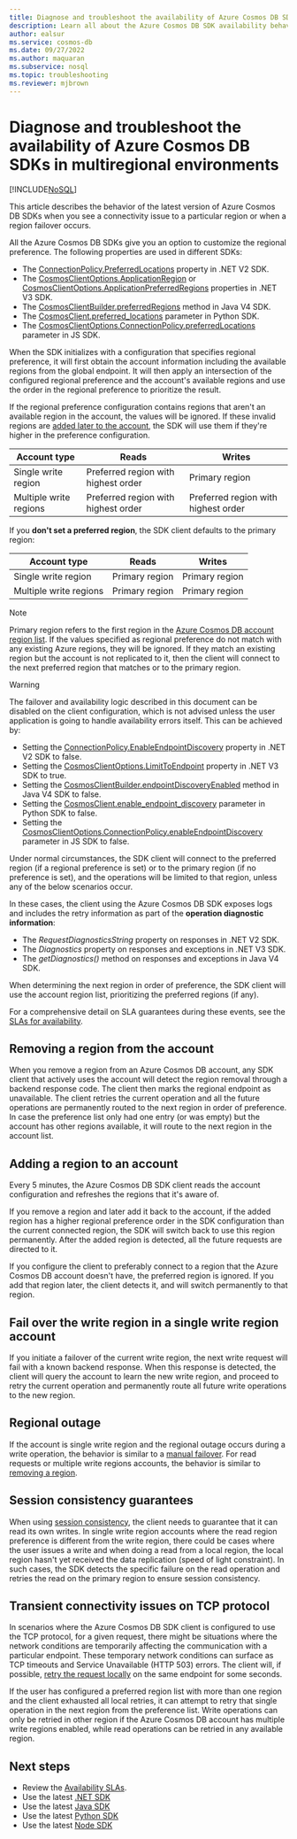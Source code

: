 ```yaml
---
title: Diagnose and troubleshoot the availability of Azure Cosmos DB SDKs in multiregional environments
description: Learn all about the Azure Cosmos DB SDK availability behavior when operating in multi regional environments.
author: ealsur
ms.service: cosmos-db
ms.date: 09/27/2022
ms.author: maquaran
ms.subservice: nosql
ms.topic: troubleshooting
ms.reviewer: mjbrown
---
```

# Diagnose and troubleshoot the availability of Azure Cosmos DB SDKs in multiregional environments
[!INCLUDE[NoSQL](../includes/appliesto-nosql.md)]

This article describes the behavior of the latest version of Azure Cosmos DB SDKs when you see a connectivity issue to a particular region or when a region failover occurs.

All the Azure Cosmos DB SDKs give you an option to customize the regional preference. The following properties are used in different SDKs:

* The [ConnectionPolicy.PreferredLocations](/dotnet/api/microsoft.azure.documents.client.connectionpolicy.preferredlocations) property in .NET V2 SDK.
* The [CosmosClientOptions.ApplicationRegion](/dotnet/api/microsoft.azure.cosmos.cosmosclientoptions.applicationregion) or [CosmosClientOptions.ApplicationPreferredRegions](/dotnet/api/microsoft.azure.cosmos.cosmosclientoptions.applicationpreferredregions) properties in .NET V3 SDK.
* The [CosmosClientBuilder.preferredRegions](/java/api/com.azure.cosmos.cosmosclientbuilder.preferredregions) method in Java V4 SDK.
* The [CosmosClient.preferred_locations](/python/api/azure-cosmos/azure.cosmos.cosmos_client.cosmosclient) parameter in Python SDK.
* The [CosmosClientOptions.ConnectionPolicy.preferredLocations](/javascript/api/@azure/cosmos/connectionpolicy#preferredlocations) parameter in JS SDK.

When the SDK initializes with a configuration that specifies regional preference, it will first obtain the account information including the available regions from the global endpoint. It will then apply an intersection of the configured regional preference and the account's available regions and use the order in the regional preference to prioritize the result.

If the regional preference configuration contains regions that aren't an available region in the account, the values will be ignored. If these invalid regions are [added later to the account](#adding-a-region-to-an-account), the SDK will use them if they're higher in the preference configuration.

|Account type |Reads |Writes |
|------------------------|--|--|
| Single write region | Preferred region with highest order | Primary region  |
| Multiple write regions | Preferred region with highest order | Preferred region with highest order  |

If you **don't set a preferred region**, the SDK client defaults to the primary region:

|Account type |Reads |Writes |
|------------------------|--|--|
| Single write region | Primary region | Primary region |
| Multiple write regions | Primary region  | Primary region  |

> [!NOTE]
> Primary region refers to the first region in the [Azure Cosmos DB account region list](../distribute-data-globally.md).
> If the values specified as regional preference do not match with any existing Azure regions, they will be ignored. If they match an existing region but the account is not replicated to it, then the client will connect to the next preferred region that matches or to the primary region.

> [!WARNING]
> The failover and availability logic described in this document can be disabled on the client configuration, which is not advised unless the user application is going to handle availability errors itself. This can be achieved by:
>
> * Setting the [ConnectionPolicy.EnableEndpointDiscovery](/dotnet/api/microsoft.azure.documents.client.connectionpolicy.enableendpointdiscovery) property in .NET V2 SDK to false.
> * Setting the [CosmosClientOptions.LimitToEndpoint](/dotnet/api/microsoft.azure.cosmos.cosmosclientoptions.limittoendpoint) property in .NET V3 SDK to true.
> * Setting the [CosmosClientBuilder.endpointDiscoveryEnabled](/java/api/com.azure.cosmos.cosmosclientbuilder.endpointdiscoveryenabled) method in Java V4 SDK to false.
> * Setting the [CosmosClient.enable_endpoint_discovery](/python/api/azure-cosmos/azure.cosmos.cosmos_client.cosmosclient) parameter in Python SDK to false.
> * Setting the [CosmosClientOptions.ConnectionPolicy.enableEndpointDiscovery](/javascript/api/@azure/cosmos/connectionpolicy#enableEndpointDiscovery) parameter in JS SDK to false.

Under normal circumstances, the SDK client will connect to the preferred region (if a regional preference is set) or to the primary region (if no preference is set), and the operations will be limited to that region, unless any of the below scenarios occur.

In these cases, the client using the Azure Cosmos DB SDK exposes logs and includes the retry information as part of the **operation diagnostic information**:

* The *RequestDiagnosticsString* property on responses in .NET V2 SDK.
* The *Diagnostics* property on responses and exceptions in .NET V3 SDK.
* The *getDiagnostics()* method on responses and exceptions in Java V4 SDK.

When determining the next region in order of preference, the SDK client will use the account region list, prioritizing the preferred regions (if any).

For a comprehensive detail on SLA guarantees during these events, see the [SLAs for availability](../high-availability.md#slas).

## <a id="remove-region"></a>Removing a region from the account

When you remove a region from an Azure Cosmos DB account, any SDK client that actively uses the account will detect the region removal through a backend response code. The client then marks the regional endpoint as unavailable. The client retries the current operation and all the future operations are permanently routed to the next region in order of preference. In case the preference list only had one entry (or was empty) but the account has other regions available, it will route to the next region in the account list.

## Adding a region to an account

Every 5 minutes, the Azure Cosmos DB SDK client reads the account configuration and refreshes the regions that it's aware of.

If you remove a region and later add it back to the account, if the added region has a higher regional preference order in the SDK configuration than the current connected region, the SDK will switch back to use this region permanently. After the added region is detected, all the future requests are directed to it.

If you configure the client to preferably connect to a region that the Azure Cosmos DB account doesn't have, the preferred region is ignored. If you add that region later, the client detects it, and will switch permanently to that region.

## <a id="manual-failover-single-region"></a>Fail over the write region in a single write region account

If you initiate a failover of the current write region, the next write request will fail with a known backend response. When this response is detected, the client will query the account to learn the new write region, and proceed to retry the current operation and permanently route all future write operations to the new region.

## Regional outage

If the account is single write region and the regional outage occurs during a write operation, the behavior is similar to a [manual failover](#manual-failover-single-region). For read requests or multiple write regions accounts, the behavior is similar to [removing a region](#remove-region).

## Session consistency guarantees

When using [session consistency](../consistency-levels.md#guarantees-associated-with-consistency-levels), the client needs to guarantee that it can read its own writes. In single write region accounts where the read region preference is different from the write region, there could be cases where the user issues a write and when doing a read from a local region, the local region hasn't yet received the data replication (speed of light constraint). In such cases, the SDK detects the specific failure on the read operation and retries the read on the primary region to ensure session consistency.

## Transient connectivity issues on TCP protocol

In scenarios where the Azure Cosmos DB SDK client is configured to use the TCP protocol, for a given request, there might be situations where the network conditions are temporarily affecting the communication with a particular endpoint. These temporary network conditions can surface as TCP timeouts and Service Unavailable (HTTP 503) errors. The client will, if possible, [retry the request locally](conceptual-resilient-sdk-applications.md#timeouts-and-connectivity-related-failures-http-408503) on the same endpoint for some seconds.

If the user has configured a preferred region list with more than one region and the client exhausted all local retries, it can attempt to retry that single operation in the next region from the preference list. Write operations can only be retried in other region if the Azure Cosmos DB account has multiple write regions enabled, while read operations can be retried in any available region.

## Next steps

* Review the [Availability SLAs](../high-availability.md#slas).
* Use the latest [.NET SDK](sql-api-sdk-dotnet-standard.md)
* Use the latest [Java SDK](sql-api-sdk-java-v4.md)
* Use the latest [Python SDK](sql-api-sdk-python.md)
* Use the latest [Node SDK](sql-api-sdk-node.md)
